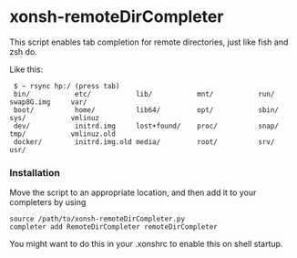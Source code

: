 # xonsh-remoteDirCompleter

This script enables tab completion for remote directories, just like fish and zsh do.

Like this:
```
 $ ~ rsync hp:/ (press tab)
 bin/           etc/           lib/           mnt/           run/           swap8G.img     var/          
 boot/          home/          lib64/         opt/           sbin/          sys/           vmlinuz       
 dev/           initrd.img     lost+found/    proc/          snap/          tmp/           vmlinuz.old   
 docker/        initrd.img.old media/         root/          srv/           usr/                            
```

### Installation
Move the script to an appropriate location, and then add it to your completers by using
```
source /path/to/xonsh-remoteDirCompleter.py
completer add RemoteDirCompleter remoteDirCompleter
```
You might want to do this in your .xonshrc to enable this on shell startup.
